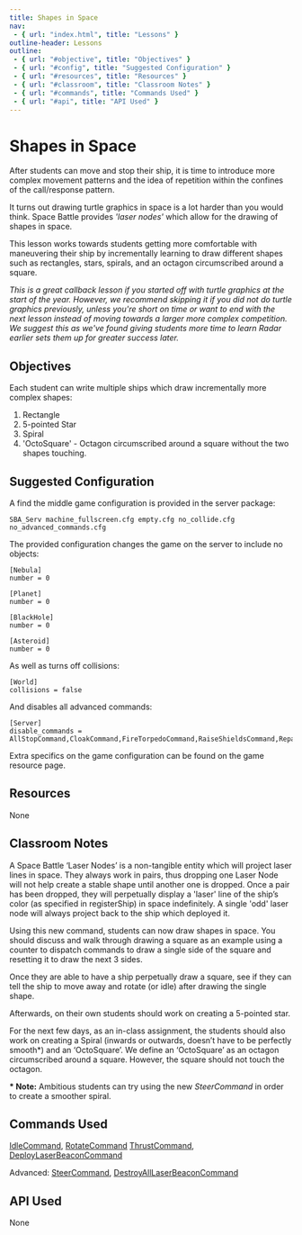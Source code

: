 ```yaml
---
title: Shapes in Space
nav:
 - { url: "index.html", title: "Lessons" }
outline-header: Lessons
outline:
 - { url: "#objective", title: "Objectives" }
 - { url: "#config", title: "Suggested Configuration" }
 - { url: "#resources", title: "Resources" }
 - { url: "#classroom", title: "Classroom Notes" }
 - { url: "#commands", title: "Commands Used" }
 - { url: "#api", title: "API Used" }
---
```


Shapes in Space
===============
After students can move and stop their ship, it is time to introduce more complex movement patterns and the idea of repetition within the confines of the call/response pattern.

It turns out drawing turtle graphics in space is a lot harder than you would think.  Space Battle provides *'laser nodes'* which allow for the drawing of shapes in space.

This lesson works towards students getting more comfortable with maneuvering their ship by incrementally learning to draw different shapes such as rectangles, stars, spirals, and an octagon circumscribed around a square.

_This is a great callback lesson if you started off with turtle graphics at the start of the year.  However, we recommend skipping it if you did not do turtle graphics previously, unless you're short on time or want to end with the next lesson instead of moving towards a larger more complex competition.  We suggest this as we've found giving students more time to learn Radar earlier sets them up for greater success later._

<a name="objective"></a>Objectives
---------------------------------
Each student can write multiple ships which draw incrementally more complex shapes:

1. Rectangle
2. 5-pointed Star
3. Spiral
4. 'OctoSquare' - Octagon circumscribed around a square without the two shapes touching.

<a name="config"></a>Suggested Configuration
--------------------------------
A find the middle game configuration is provided in the server package:

    SBA_Serv machine_fullscreen.cfg empty.cfg no_collide.cfg no_advanced_commands.cfg
 
The provided configuration changes the game on the server to include no objects:

	[Nebula]
	number = 0

	[Planet]
	number = 0

	[BlackHole]
	number = 0

	[Asteroid]
	number = 0
	
As well as turns off collisions:

	[World]
	collisions = false
	
And disables all advanced commands:

	[Server]
	disable_commands = AllStopCommand,CloakCommand,FireTorpedoCommand,RaiseShieldsCommand,RepairCommand,WarpCommand
	
Extra specifics on the game configuration can be found on the game resource page.
 
<a name="resources"></a>Resources
------------------------------

None
 
<a name="classroom"></a>Classroom Notes
--------------------------------
A Space Battle ‘Laser Nodes’ is a non-tangible entity which will project laser lines in space.  They always work in pairs, thus dropping one Laser Node will not help create a stable shape until another one is dropped.  Once a pair has been dropped, they will perpetually display a 'laser' line of the ship’s color (as specified in registerShip) in space indefinitely.  A single 'odd' laser node will always project back to the ship which deployed it.

Using this new command, students can now draw shapes in space.  You should discuss and walk through drawing a square as an example using a counter to dispatch commands to draw a single side of the square and resetting it to draw the next 3 sides. 

Once they are able to have a ship perpetually draw a square, see if they can tell the ship to move away and rotate (or idle) after drawing the single shape.

Afterwards, on their own students should work on creating a 5-pointed star. 

For the next few days, as an in-class assignment, the students should also work on creating a Spiral (inwards or outwards, doesn’t have to be perfectly smooth\*) and an ‘OctoSquare’.  We define an ‘OctoSquare’ as an octagon circumscribed around a square.  However, the square should not touch the octagon. 

**\* Note:** Ambitious students can try using the new *SteerCommand* in order to create a smoother spiral.

<a name="commands"></a>Commands Used
--------------------------------
[IdleCommand](http://mikeware.github.io/SpaceBattleArena/client/java_doc/ihs/apcs/spacebattle/commands/IdleCommand.html), [RotateCommand](http://mikeware.github.io/SpaceBattleArena/client/java_doc/ihs/apcs/spacebattle/commands/RotateCommand.html)
[ThrustCommand](http://mikeware.github.io/SpaceBattleArena/client/java_doc/ihs/apcs/spacebattle/commands/ThrustCommand.html), [DeployLaserBeaconCommand](http://mikeware.github.io/SpaceBattleArena/client/java_doc/ihs/apcs/spacebattle/commands/DeployLaserBeaconCommand.html)

Advanced: [SteerCommand](http://mikeware.github.io/SpaceBattleArena/client/java_doc/ihs/apcs/spacebattle/commands/SteerCommand.html), [DestroyAllLaserBeaconCommand](http://mikeware.github.io/SpaceBattleArena/client/java_doc/ihs/apcs/spacebattle/commands/DestroyAllLaserBeaconsCommand.html)

<a name="api"></a>API Used
-----------------------------

None
